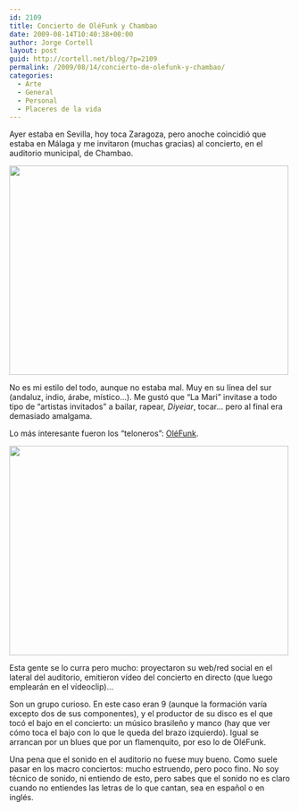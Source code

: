 ```yaml
---
id: 2109
title: Concierto de OléFunk y Chambao
date: 2009-08-14T10:40:38+00:00
author: Jorge Cortell
layout: post
guid: http://cortell.net/blog/?p=2109
permalink: /2009/08/14/concierto-de-olefunk-y-chambao/
categories:
  - Arte
  - General
  - Personal
  - Placeres de la vida
---
```

Ayer estaba en Sevilla, hoy toca Zaragoza, pero anoche coincidió que estaba en Málaga y me invitaron (muchas gracias) al concierto, en el auditorio municipal, de Chambao.

<img class="aligncenter" title="Chambao en Málaga" src="http://farm3.static.flickr.com/2589/3819414375_c95840f748.jpg" alt="" width="500" height="375" />

No es mi estilo del todo, aunque no estaba mal. Muy en su línea del sur (andaluz, indio, árabe, místico&#8230;). Me gustó que &#8220;La Mari&#8221; invitase a todo tipo de &#8220;artistas invitados&#8221; a bailar, rapear, _Diyeiar_, tocar&#8230; pero al final era demasiado amalgama.

Lo más interesante fueron los &#8220;teloneros&#8221;: <a title="http://www.olefunk.com/" href="http://www.olefunk.com/" target="_blank">OléFunk</a>.

<img class="aligncenter" title="OleFunk en Málaga" src="http://farm4.static.flickr.com/3418/3819414305_e7cce49c18.jpg" alt="" width="500" height="375" />

Esta gente se lo curra pero mucho: proyectaron su web/red social en el lateral del auditorio, emitieron vídeo del concierto en directo (que luego emplearán en el vídeoclip)&#8230;

Son un grupo curioso. En este caso eran 9 (aunque la formación varía excepto dos de sus componentes), y el productor de su disco es el que tocó el bajo en el concierto: un músico brasileño y manco (hay que ver cómo toca el bajo con lo que le queda del brazo izquierdo). Igual se arrancan por un blues que por un flamenquito, por eso lo de OléFunk.

Una pena que el sonido en el auditorio no fuese muy bueno. Como suele pasar en los macro conciertos: mucho estruendo, pero poco fino. No soy técnico de sonido, ni entiendo de esto, pero sabes que el sonido no es claro cuando no entiendes las letras de lo que cantan, sea en español o en inglés.